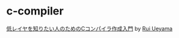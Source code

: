 # c-compiler
 [低レイヤを知りたい人のためのCコンパイラ作成入門](https://www.sigbus.info/compilerbook) by [Rui Ueyama](https://github.com/rui314)
 
 
